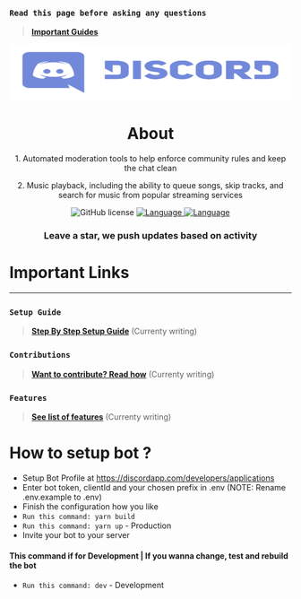 ### `Read this page before asking any questions`

> **[Important Guides]()**<br>

<p align="center">
<img width="600" height="100" src="./src/public/Discord.svg">
</p>

<h1 align= "center"><b>
  About
  </b>
</h1>

<div align="center">
<p>1. Automated moderation tools to help enforce community rules and keep the chat clean</p>
<p>2. Music playback, including the ability to queue songs, skip tracks, and search for music from popular streaming services</p>
</div>

<p align= "center">

  <img src="https://img.shields.io/badge/license-MIT-blue.svg?style=plastic" alt="GitHub license">
  </a>
    <a href="https://discord.gg/XxvjjPs">
  <img src="https://img.shields.io/badge/Uses-Node.js-green" alt="Language">
  </a>
    <a href="https://en.wikipedia.org/wiki/JavaScript">
  <img src="https://img.shields.io/badge/language-Typescript-blue.svg" alt="Language">
  </a>

</p>

<h3 align= "center"> Leave a star, we push updates based on activity </h3>

# Important Links

<hr>

### `Setup Guide`

> **[Step By Step Setup Guide]()** (Currenty writing)<br>

### `Contributions`

> **[Want to contribute? Read how]()** (Currenty writing)<br>

### `Features`

> **[See list of features]()** (Currenty writing)<br>

# How to setup bot ?

- Setup Bot Profile at https://discordapp.com/developers/applications
- Enter bot token, clientId and your chosen prefix in .env (NOTE: Rename .env.example to .env)
- Finish the configuration how you like
- `Run this command: yarn build`
- `Run this command: yarn up` - Production
- Invite your bot to your server

#### This command if for Development | If you wanna change, test and rebuild the bot

- `Run this command: dev` - Development
